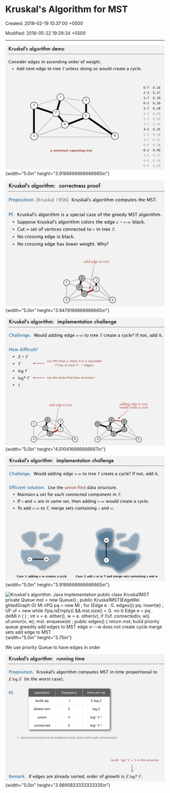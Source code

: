 # Kruskal's Algorithm for MST

Created: 2018-02-19 10:37:00 +0500

Modified: 2018-05-22 19:29:34 +0500

---

![Kruskal's algorithm demo Consider edges in ascending order of weight. • Add next edge to tree T unless doing so would create a cycle. -7 0.16 17 0.19 -2 0.26 -7 0.28 1-3 1-5 0.32 -7 0.35 1-2 -7 -4 -2 0.40 3-6 0.52 6-0 -4 0.93 3 5 7 2 4 a minimum spanning tree 3 7 5 6 2- o 5 2 4- 4 6 6 0.29 0.34 0.36 0.37 0.38 0.58 ](media/Kruskal's-Algorithm-for-MST-image1.png){width="5.0in" height="3.9166666666666665in"}



![Kruskal's algorithm: correctness proof Proposition. [Kruskal 1956] Kruskal's algorithm computes the MST. Pf. • • • • Kruskal's algorithm is a special case of the greedy MST algorithm. Suppose Kruskal's algorithm colors the edge e black. Cut = set of vertices connected to v in tree T. No crossing edge is black. No crossing edge has lower weight. Why? add edge to tree 1 3 5 7 2 0 4 6 ](media/Kruskal's-Algorithm-for-MST-image2.png){width="5.0in" height="3.9479166666666665in"}



![Kruskal's algorithm: implementation challenge Challenge. Would adding edge to tree T create a cycle? If not, add it. How difficult? •1 • run DFS from v, check if w is reachable (T has at most V- I edges) log V log* V use the union-find data structure ! 5 4 add edge to tree 3 2 6 4 adding edge to tree would create a cycle 6 ](media/Kruskal's-Algorithm-for-MST-image3.png){width="5.0in" height="4.010416666666667in"}



![Kruskal's algorithm: implementation challenge Challenge. Would adding edge to tree T create a cycle? If not, add it. Efficient solution. Use the union-find data structure. • Maintain a set for each connected component in T. • If v and w are in same set, then adding would create a cycle. • To add to T, merge sets containing v and w. w Case 1: adding v---w creates a cycle Case 2: add v---w to T and merge sets containing v and w ](media/Kruskal's-Algorithm-for-MST-image4.png){width="5.0in" height="3.9166666666666665in"}



![Kruskal's algorithm: Java implementation public class Kruska1MST private Queue<Edge> mst = new Queue<Edge>() ; public Kruska1MST(EdgeWei ghtedGraph G) Mi nPQ<Edge> pq = new Mi ; for (Edge e : G. edges()) pq. insert(e) ; UF uf = new while (!pq.isEmpty() && mst.size() < G. vo-l) Edge e = pq . delMi n ( ) ; int v = e. either(), w = e. other(v); if (!uf. connected(v, w)) uf.union(v, w); mst. enqueue(e) ; public edges() { return mst; build priority queue greedily add edges to MST edge v---w does not create cycle merge sets add edge to MST ](media/Kruskal's-Algorithm-for-MST-image5.png){width="5.0in" height="3.75in"}



We use priority Queue to have edges in order



![Kruskal's algorithm: running time Proposition. Kruskal's algorithm computes MST in time proportional to E log E (in the worst case). operation build pq delete-min union connected frequency time per op E log E log E log* Vt log* Vt t amortized bound using weighted quick union with path compression Remark. recall: log* V s 5 in this universe If edges are already sorted, order of growth is E log* V. ](media/Kruskal's-Algorithm-for-MST-image6.png){width="5.0in" height="3.9895833333333335in"}








